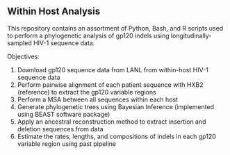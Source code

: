 ## Within Host Analysis

This repository contains an assortment of Python, Bash, and R scripts used to perform a phylogenetic analysis of gp120 indels using longitudinally-sampled HIV-1 sequence data.

Objectives:
1) Download gp120 sequence data from LANL from within-host HIV-1 sequence data
2) Perform pairwise alignment of each patient sequence with HXB2 (reference) to extract the gp120 variable regions
3) Perform a MSA between all sequences within each host 
4) Generate phylogenetic trees using Bayesian Inference (implemented using BEAST software package)
5) Apply an ancestral reconstruction method to extract insertion and deletion sequences from data 
6) Estimate the rates, lengths, and compositions of indels in each gp120 variable region using past pipeline
